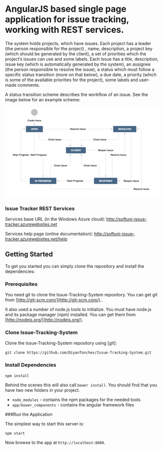 # AngularJS based single page application for issue tracking, working with REST services.

   The system holds projects, which have issues. Each project has a leader (the person responsible for the project) , name, description, a project key (which should be generated by the client), a set of priorities which the project’s issues can use and some labels.
Each Issue has a title, description, issue key (which is automatically generated by the system), an assignee (the person responsible to resolve the issue), a status which must follow a specific status transition (more on that below), a due date, a priority (which is some of the available priorities for the project), some labels and user-made comments.

A status transition scheme describes the workflow of an issue. See the image below for an example scheme:

![Status transition sheme](img/status-transition-scheme.png?raw=true)

### Issue Tracker REST Services

Services base URL (in the Windows Azure cloud): http://softuni-issue-tracker.azurewebsites.net

Services help page (online documentation): http://softuni-issue-tracker.azurewebsites.net/help 

## Getting Started

To get you started you can simply clone the repository and install the dependencies:

### Prerequisites

You need git to clone the Issue-Tracking-System repository. You can get git from [http://git-scm.com/](http://git-scm.com/)..

It also used a number of node.js tools to initialize. You must have node.js and its package manager (npm) installed. You can get them from [http://nodejs.org/](http://nodejs.org/).

### Clone Issue-Tracking-System

Clone the Issue-Tracking-System repository using [git]:

```
git clone https://github.com/DiyanTonchev/Issue-Tracking-System.git
```

### Install Dependencies

```
npm install
```
Behind the scenes this will also call `bower install`. You should find that you have two new folders in your project.

* `node_modules` - contains the npm packages for the needed tools 
* `app/bower_components` - contains the angular framework files

###Run the Application

The simplest way to start this server is:

```
npm start
```

Now browse to the app at `http://localhost:8000`.
